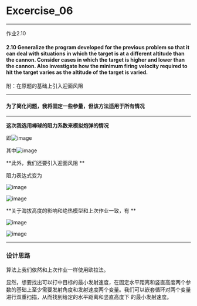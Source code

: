 # Excercise_06
***

作业2.10


#### 2.10 Generalize the program developed for the previous problem so that it can deal with situations in which the target is at a different altitude than the cannon. Consider cases in which the target is higher and lower than the cannon. Also investigate how the minimum firing velocity required to hit the target varies as the altitude of the target is varied.

附：在原题的基础上引入迎面风阻

***
#### 为了简化问题，我将固定一些参量，但该方法适用于所有情况
***

**这次我选用棒球的阻力系数来模拟炮弹的情况**

即![image](https://github.com/ACGNnsj/compuational_physics_N2014301020001/blob/master/Excercise_06/CodeCogsEqn.gif?raw=true)

其中![image](https://github.com/ACGNnsj/compuational_physics_N2014301020001/blob/master/Excercise_06/CodeCogsEqn%20(1).gif?raw=true)

**此外，我们还要引入迎面风阻 **

阻力表达式变为

![image](https://github.com/ACGNnsj/compuational_physics_N2014301020001/blob/master/Excercise_06/CodeCogsEqn%20(2).gif?raw=true)

![image](https://github.com/ACGNnsj/compuational_physics_N2014301020001/blob/master/Excercise_06/CodeCogsEqn%20(3).gif?raw=true)

**关于海拔高度的影响和绝热模型和上次作业一致，有 **

![image](https://github.com/ACGNnsj/compuational_physics_N2014301020001/raw/master/Excercise_05/CodeCogsEqn%20(2).gif?raw=true)

![image](https://github.com/ACGNnsj/compuational_physics_N2014301020001/raw/master/Excercise_05/CodeCogsEqn%20(1).gif?raw=true)

***
 
### 设计思路

算法上我们依然和上次作业一样使用欧拉法。

显然，想要找出可以打中目标的最小发射速度，在固定水平距离和竖直高度两个参数的基础上至少需要发射角度和发射速度两个变量。我们可以嵌套循环对两个变量进行双重扫描，从而找到给定的水平距离和竖直高度下 的最小发射速度。

